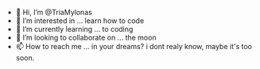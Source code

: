 - 👋 Hi, I’m @TriaMylonas
- 👀 I’m interested in ... learn how to code 
- 🌱 I’m currently learning ... to coding
- 💞️ I’m looking to collaborate on ... the moon
- 📫 How to reach me ... in your dreams? i dont realy know, maybe it's too soon.

<!---
TriaMylonas/TriaMylonas is a ✨ special ✨ repository because its `README.md` (this file) appears on your GitHub profile.
You can click the Preview link to take a look at your changes.
--->
